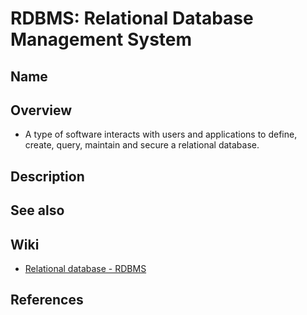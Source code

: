 # RDBMS: Relational Database Management System

## Name

## Overview
- A type of software interacts with users and applications to define, create, query, maintain and secure a relational database.

## Description

## See also

## Wiki
- [Relational database - RDBMS](https://en.wikipedia.org/wiki/Relational_database#RDBMS)

## References
